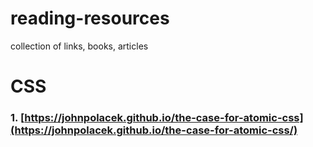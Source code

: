 # reading-resources
collection of links, books, articles



# CSS
### 1. [https://johnpolacek.github.io/the-case-for-atomic-css](https://johnpolacek.github.io/the-case-for-atomic-css/)
